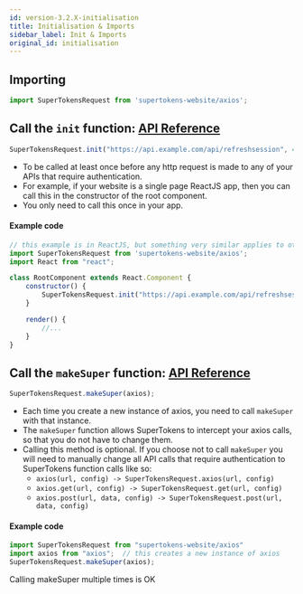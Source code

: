 ```yaml
---
id: version-3.2.X-initialisation
title: Initialisation & Imports
sidebar_label: Init & Imports
original_id: initialisation
---
```


## Importing
```js
import SuperTokensRequest from 'supertokens-website/axios';
```

## Call the ```init``` function: [API Reference](../api-reference/api-reference#supertokensaxiosinitrefreshtokenurl-sessionexpiredstatuscode)
```js
SuperTokensRequest.init("https://api.example.com/api/refreshsession", 440);
```
- To be called at least once before any http request is made to any of your APIs that require authentication. 
- For example, if your website is a single page ReactJS app, then you can call this in the constructor of the root component.
- <span class="highlighted-text">You only need to call this once in your app.</span>

#### Example code
```js
// this example is in ReactJS, but something very similar applies to other frameworks as well.
import SuperTokensRequest from 'supertokens-website/axios';
import React from "react";

class RootComponent extends React.Component {
    constructor() {
        SuperTokensRequest.init("https://api.example.com/api/refreshsession", 440);
    }

    render() {
        //...
    }
}

```

## Call the ```makeSuper``` function: [API Reference](../api-reference/api-reference#supertokensaxiosmakesuperaxios)
```js
SuperTokensRequest.makeSuper(axios);
```
- <span class="highlighted-text">Each time you create a new instance of axios, you need to call ```makeSuper``` with that instance.</span>
- The ```makeSuper``` function allows SuperTokens to intercept your axios calls, so that you do not have to change them. 
- Calling this method is optional. If you choose not to call ```makeSuper``` you will need to manually change all API calls that require authentication to SuperTokens function calls like so:
    - ```axios(url, config) -> SuperTokensRequest.axios(url, config)```
    - ```axios.get(url, config) -> SuperTokensRequest.get(url, config)```
    - ```axios.post(url, data, config) -> SuperTokensRequest.post(url, data, config)```

#### Example code
```js
import SuperTokensRequest from "supertokens-website/axios"
import axios from "axios";  // this creates a new instance of axios
SuperTokensRequest.makeSuper(axios);
```

<div class="specialNote">
Calling makeSuper multiple times is OK
</div>